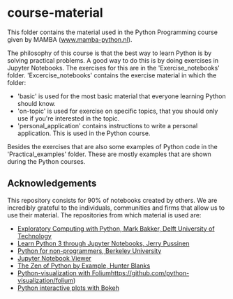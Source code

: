 # course-material
This folder contains the material used in the Python Programming course given by MAMBA (www.mamba-python.nl). 

The philosophy of this course is that the best way to learn Python is by solving practical problems. A good way to do this is by doing exercises in Jupyter Notebooks. The exercises for this are in the 'Exercise_notebooks' folder. 'Excercise_notebooks' contains the exercise material in which the folder:
- 'basic' is used for the most basic material that everyone learning Python should know.
- 'on-topic' is used for exercise on specific topics, that you should only use if you're interested in the topic.
- 'personal_application' contains instructions to write a personal application. This is used in the Python course.

Besides the exercises that are also some examples of Python code in the 'Practical_examples' folder. These are mostly examples that are shown during the Python courses.


## Acknowledgements
This repository consists for 90% of notebooks created by others. We are incredibly grateful to the individuals, communities and firms that allow us to use their material. The repositories from which material is used are:
- [Exploratory Computing with Python, Mark Bakker, Delft University of Technology](https://mbakker7.github.io/exploratory_computing_with_python)
- [Learn Python 3 through Jupyter Notebooks, Jerry Pussinen](https://github.com/jerry-git/learn-python3)
- [Python for non-programmers, Berkeley University](https://github.com/BIDS/2016-01-14-berkeley)
- [Jupyter Notebook Viewer](https://github.com/jupyter/nbviewer)
- [The Zen of Python by Example, Hunter Blanks](https://github.com/hblanks/zen-of-python-by-example)
- [Python-visualization with Folium]()https://github.com/python-visualization/folium)
- [Python interactive plots with Bokeh](https://github.com/bokeh/bokeh-notebooks)
